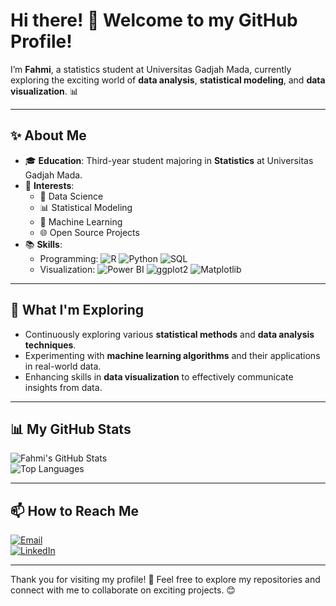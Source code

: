 # Hi there! 👋 Welcome to my GitHub Profile!  

I’m **Fahmi**, a statistics student at Universitas Gadjah Mada, currently exploring the exciting world of **data analysis**, **statistical modeling**, and **data visualization**. 📊  

---

## ✨ About Me  
- 🎓 **Education**: Third-year student majoring in **Statistics** at Universitas Gadjah Mada.  
- 🔭 **Interests**:  
  - 🚀 Data Science  
  - 📊 Statistical Modeling  
  - 🤖 Machine Learning  
  - 🌐 Open Source Projects  
- 📚 **Skills**:  
  - Programming: ![R](https://img.shields.io/badge/-R-276DC3?logo=r&logoColor=white) ![Python](https://img.shields.io/badge/-Python-3776AB?logo=python&logoColor=white) ![SQL](https://img.shields.io/badge/-SQL-4479A1?logo=postgresql&logoColor=white)  
  - Visualization: ![Power BI](https://img.shields.io/badge/-Power%20BI-F2C811?logo=powerbi&logoColor=black) ![ggplot2](https://img.shields.io/badge/-ggplot2-276DC3?logo=r&logoColor=white) ![Matplotlib](https://img.shields.io/badge/-Matplotlib-3776AB?logo=python&logoColor=white)  

---

## 🌱 What I'm Exploring  
- Continuously exploring various **statistical methods** and **data analysis techniques**.  
- Experimenting with **machine learning algorithms** and their applications in real-world data.  
- Enhancing skills in **data visualization** to effectively communicate insights from data.


---


## 📊 My GitHub Stats  
![Fahmi's GitHub Stats](https://github-readme-stats.vercel.app/api?username=fahmidza&show_icons=true&theme=radical)  
![Top Languages](https://github-readme-stats.vercel.app/api/top-langs/?username=fahmidza&layout=compact&theme=radical)

---

## 📫 How to Reach Me  
[![Email](https://img.shields.io/badge/Email-D14836?style=for-the-badge&logo=gmail&logoColor=white)](mailto:dzulfahmidzakiaahmad@gmail.com)  
[![LinkedIn](https://img.shields.io/badge/LinkedIn-0A66C2?style=for-the-badge&logo=linkedin&logoColor=white)](https://linkedin.com/in/dzulfahmidzakiaahmad)  

---

Thank you for visiting my profile! 🚀 Feel free to explore my repositories and connect with me to collaborate on exciting projects. 😊  
